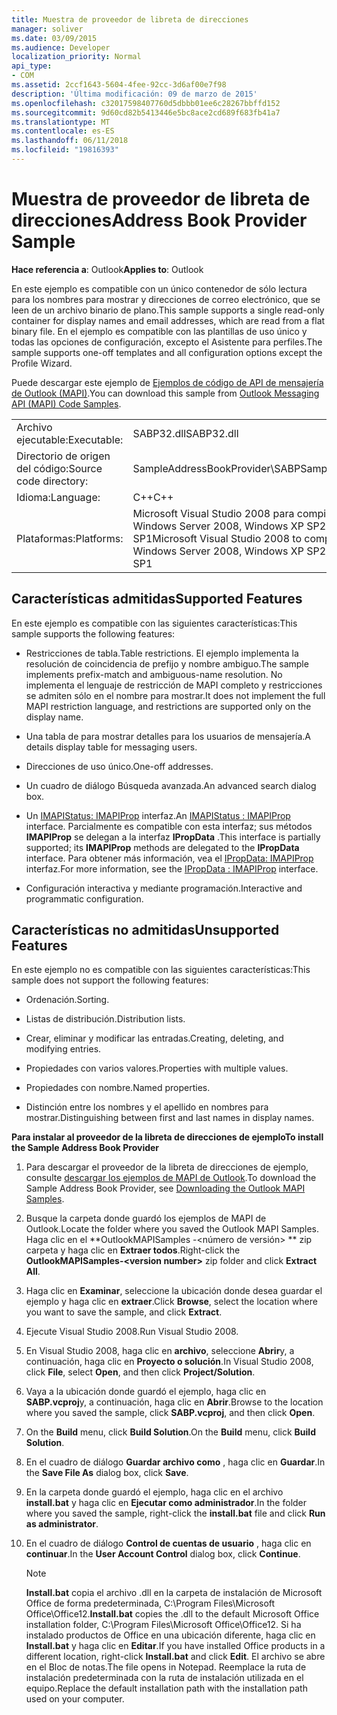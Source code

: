```yaml
---
title: Muestra de proveedor de libreta de direcciones
manager: soliver
ms.date: 03/09/2015
ms.audience: Developer
localization_priority: Normal
api_type:
- COM
ms.assetid: 2ccf1643-5604-4fee-92cc-3d6af00e7f98
description: 'Última modificación: 09 de marzo de 2015'
ms.openlocfilehash: c32017598407760d5dbbb01ee6c28267bbffd152
ms.sourcegitcommit: 9d60cd82b5413446e5bc8ace2cd689f683fb41a7
ms.translationtype: MT
ms.contentlocale: es-ES
ms.lasthandoff: 06/11/2018
ms.locfileid: "19816393"
---
```

# <a name="address-book-provider-sample"></a><span data-ttu-id="04aa3-103">Muestra de proveedor de libreta de direcciones</span><span class="sxs-lookup"><span data-stu-id="04aa3-103">Address Book Provider Sample</span></span>

  
  
<span data-ttu-id="04aa3-104">**Hace referencia a**: Outlook</span><span class="sxs-lookup"><span data-stu-id="04aa3-104">**Applies to**: Outlook</span></span> 
  
<span data-ttu-id="04aa3-105">En este ejemplo es compatible con un único contenedor de sólo lectura para los nombres para mostrar y direcciones de correo electrónico, que se leen de un archivo binario de plano.</span><span class="sxs-lookup"><span data-stu-id="04aa3-105">This sample supports a single read-only container for display names and email addresses, which are read from a flat binary file.</span></span> <span data-ttu-id="04aa3-106">En el ejemplo es compatible con las plantillas de uso único y todas las opciones de configuración, excepto el Asistente para perfiles.</span><span class="sxs-lookup"><span data-stu-id="04aa3-106">The sample supports one-off templates and all configuration options except the Profile Wizard.</span></span>
  
<span data-ttu-id="04aa3-107">Puede descargar este ejemplo de [Ejemplos de código de API de mensajería de Outlook (MAPI)](http://go.microsoft.com/fwlink/?LinkId=129740
).</span><span class="sxs-lookup"><span data-stu-id="04aa3-107">You can download this sample from [Outlook Messaging API (MAPI) Code Samples](http://go.microsoft.com/fwlink/?LinkId=129740
).</span></span>
  
|||
|:-----|:-----|
|<span data-ttu-id="04aa3-108">Archivo ejecutable:</span><span class="sxs-lookup"><span data-stu-id="04aa3-108">Executable:</span></span>  <br/> |<span data-ttu-id="04aa3-109">SABP32.dll</span><span class="sxs-lookup"><span data-stu-id="04aa3-109">SABP32.dll</span></span>  <br/> |
| <span data-ttu-id="04aa3-110">Directorio de origen del código:</span><span class="sxs-lookup"><span data-stu-id="04aa3-110">Source code directory:</span></span>  <br/> |<span data-ttu-id="04aa3-111">SampleAddressBookProvider\SABP</span><span class="sxs-lookup"><span data-stu-id="04aa3-111">SampleAddressBookProvider\SABP</span></span>  <br/> |
|<span data-ttu-id="04aa3-112">Idioma:</span><span class="sxs-lookup"><span data-stu-id="04aa3-112">Language:</span></span>  <br/> |<span data-ttu-id="04aa3-113">C++</span><span class="sxs-lookup"><span data-stu-id="04aa3-113">C++</span></span>  <br/> |
|<span data-ttu-id="04aa3-114">Plataformas:</span><span class="sxs-lookup"><span data-stu-id="04aa3-114">Platforms:</span></span>  <br/> |<span data-ttu-id="04aa3-115">Microsoft Visual Studio 2008 para compilar para Windows Vista, Windows Server 2008, Windows XP SP2 y Windows Server 2003 SP1</span><span class="sxs-lookup"><span data-stu-id="04aa3-115">Microsoft Visual Studio 2008 to compile for Windows Vista, Windows Server 2008, Windows XP SP2, and Windows Server 2003 SP1</span></span>  <br/> |
   
## <a name="supported-features"></a><span data-ttu-id="04aa3-116">Características admitidas</span><span class="sxs-lookup"><span data-stu-id="04aa3-116">Supported Features</span></span>

<span data-ttu-id="04aa3-117">En este ejemplo es compatible con las siguientes características:</span><span class="sxs-lookup"><span data-stu-id="04aa3-117">This sample supports the following features:</span></span>
  
- <span data-ttu-id="04aa3-118">Restricciones de tabla.</span><span class="sxs-lookup"><span data-stu-id="04aa3-118">Table restrictions.</span></span> <span data-ttu-id="04aa3-119">El ejemplo implementa la resolución de coincidencia de prefijo y nombre ambiguo.</span><span class="sxs-lookup"><span data-stu-id="04aa3-119">The sample implements prefix-match and ambiguous-name resolution.</span></span> <span data-ttu-id="04aa3-120">No implementa el lenguaje de restricción de MAPI completo y restricciones se admiten sólo en el nombre para mostrar.</span><span class="sxs-lookup"><span data-stu-id="04aa3-120">It does not implement the full MAPI restriction language, and restrictions are supported only on the display name.</span></span>
    
- <span data-ttu-id="04aa3-121">Una tabla de para mostrar detalles para los usuarios de mensajería.</span><span class="sxs-lookup"><span data-stu-id="04aa3-121">A details display table for messaging users.</span></span> 
    
- <span data-ttu-id="04aa3-122">Direcciones de uso único.</span><span class="sxs-lookup"><span data-stu-id="04aa3-122">One-off addresses.</span></span>
    
- <span data-ttu-id="04aa3-123">Un cuadro de diálogo Búsqueda avanzada.</span><span class="sxs-lookup"><span data-stu-id="04aa3-123">An advanced search dialog box.</span></span>
    
- <span data-ttu-id="04aa3-124">Un [IMAPIStatus: IMAPIProp](imapistatusimapiprop.md) interfaz.</span><span class="sxs-lookup"><span data-stu-id="04aa3-124">An [IMAPIStatus : IMAPIProp](imapistatusimapiprop.md) interface.</span></span> <span data-ttu-id="04aa3-125">Parcialmente es compatible con esta interfaz; sus métodos **IMAPIProp** se delegan a la interfaz **IPropData** .</span><span class="sxs-lookup"><span data-stu-id="04aa3-125">This interface is partially supported; its **IMAPIProp** methods are delegated to the **IPropData** interface.</span></span> <span data-ttu-id="04aa3-126">Para obtener más información, vea el [IPropData: IMAPIProp](ipropdataimapiprop.md) interfaz.</span><span class="sxs-lookup"><span data-stu-id="04aa3-126">For more information, see the [IPropData : IMAPIProp](ipropdataimapiprop.md) interface.</span></span> 
    
- <span data-ttu-id="04aa3-127">Configuración interactiva y mediante programación.</span><span class="sxs-lookup"><span data-stu-id="04aa3-127">Interactive and programmatic configuration.</span></span>
    
## <a name="unsupported-features"></a><span data-ttu-id="04aa3-128">Características no admitidas</span><span class="sxs-lookup"><span data-stu-id="04aa3-128">Unsupported Features</span></span>

<span data-ttu-id="04aa3-129">En este ejemplo no es compatible con las siguientes características:</span><span class="sxs-lookup"><span data-stu-id="04aa3-129">This sample does not support the following features:</span></span>
  
- <span data-ttu-id="04aa3-130">Ordenación.</span><span class="sxs-lookup"><span data-stu-id="04aa3-130">Sorting.</span></span>
    
- <span data-ttu-id="04aa3-131">Listas de distribución.</span><span class="sxs-lookup"><span data-stu-id="04aa3-131">Distribution lists.</span></span>
    
- <span data-ttu-id="04aa3-132">Crear, eliminar y modificar las entradas.</span><span class="sxs-lookup"><span data-stu-id="04aa3-132">Creating, deleting, and modifying entries.</span></span>
    
- <span data-ttu-id="04aa3-133">Propiedades con varios valores.</span><span class="sxs-lookup"><span data-stu-id="04aa3-133">Properties with multiple values.</span></span>
    
- <span data-ttu-id="04aa3-134">Propiedades con nombre.</span><span class="sxs-lookup"><span data-stu-id="04aa3-134">Named properties.</span></span>
    
- <span data-ttu-id="04aa3-135">Distinción entre los nombres y el apellido en nombres para mostrar.</span><span class="sxs-lookup"><span data-stu-id="04aa3-135">Distinguishing between first and last names in display names.</span></span>
    
 <span data-ttu-id="04aa3-136">**Para instalar al proveedor de la libreta de direcciones de ejemplo**</span><span class="sxs-lookup"><span data-stu-id="04aa3-136">**To install the Sample Address Book Provider**</span></span>
  
1. <span data-ttu-id="04aa3-137">Para descargar el proveedor de la libreta de direcciones de ejemplo, consulte [descargar los ejemplos de MAPI de Outlook](downloading-the-outlook-mapi-samples.md).</span><span class="sxs-lookup"><span data-stu-id="04aa3-137">To download the Sample Address Book Provider, see [Downloading the Outlook MAPI Samples](downloading-the-outlook-mapi-samples.md).</span></span>
    
2. <span data-ttu-id="04aa3-138">Busque la carpeta donde guardó los ejemplos de MAPI de Outlook.</span><span class="sxs-lookup"><span data-stu-id="04aa3-138">Locate the folder where you saved the Outlook MAPI Samples.</span></span> <span data-ttu-id="04aa3-139">Haga clic en el **OutlookMAPISamples -\<número de versión\> ** zip carpeta y haga clic en **Extraer todos**.</span><span class="sxs-lookup"><span data-stu-id="04aa3-139">Right-click the **OutlookMAPISamples-\<version number\>** zip folder and click **Extract All**.</span></span>
    
3. <span data-ttu-id="04aa3-140">Haga clic en **Examinar**, seleccione la ubicación donde desea guardar el ejemplo y haga clic en **extraer**.</span><span class="sxs-lookup"><span data-stu-id="04aa3-140">Click **Browse**, select the location where you want to save the sample, and click **Extract**.</span></span>
    
4. <span data-ttu-id="04aa3-141">Ejecute Visual Studio 2008.</span><span class="sxs-lookup"><span data-stu-id="04aa3-141">Run Visual Studio 2008.</span></span>
    
5. <span data-ttu-id="04aa3-142">En Visual Studio 2008, haga clic en **archivo**, seleccione **Abrir**y, a continuación, haga clic en **Proyecto o solución**.</span><span class="sxs-lookup"><span data-stu-id="04aa3-142">In Visual Studio 2008, click **File**, select **Open**, and then click **Project/Solution**.</span></span>
    
6. <span data-ttu-id="04aa3-143">Vaya a la ubicación donde guardó el ejemplo, haga clic en **SABP.vcproj**y, a continuación, haga clic en **Abrir**.</span><span class="sxs-lookup"><span data-stu-id="04aa3-143">Browse to the location where you saved the sample, click **SABP.vcproj**, and then click **Open**.</span></span>
    
7. <span data-ttu-id="04aa3-144">On the **Build** menu, click **Build Solution**.</span><span class="sxs-lookup"><span data-stu-id="04aa3-144">On the **Build** menu, click **Build Solution**.</span></span>
    
8. <span data-ttu-id="04aa3-145">En el cuadro de diálogo **Guardar archivo como** , haga clic en **Guardar**.</span><span class="sxs-lookup"><span data-stu-id="04aa3-145">In the **Save File As** dialog box, click **Save**.</span></span>
    
9. <span data-ttu-id="04aa3-146">En la carpeta donde guardó el ejemplo, haga clic en el archivo **install.bat** y haga clic en **Ejecutar como administrador**.</span><span class="sxs-lookup"><span data-stu-id="04aa3-146">In the folder where you saved the sample, right-click the **install.bat** file and click **Run as administrator**.</span></span>
    
10. <span data-ttu-id="04aa3-147">En el cuadro de diálogo **Control de cuentas de usuario** , haga clic en **continuar**.</span><span class="sxs-lookup"><span data-stu-id="04aa3-147">In the **User Account Control** dialog box, click **Continue**.</span></span>
    
    > [!NOTE]
    > <span data-ttu-id="04aa3-148">**Install.bat** copia el archivo .dll en la carpeta de instalación de Microsoft Office de forma predeterminada, C:\Program Files\Microsoft Office\Office12\.</span><span class="sxs-lookup"><span data-stu-id="04aa3-148">**Install.bat** copies the .dll to the default Microsoft Office installation folder, C:\Program Files\Microsoft Office\Office12\.</span></span> <span data-ttu-id="04aa3-149">Si ha instalado productos de Office en una ubicación diferente, haga clic en **Install.bat** y haga clic en **Editar**.</span><span class="sxs-lookup"><span data-stu-id="04aa3-149">If you have installed Office products in a different location, right-click **Install.bat** and click **Edit**.</span></span> <span data-ttu-id="04aa3-150">El archivo se abre en el Bloc de notas.</span><span class="sxs-lookup"><span data-stu-id="04aa3-150">The file opens in Notepad.</span></span> <span data-ttu-id="04aa3-151">Reemplace la ruta de instalación predeterminada con la ruta de instalación utilizada en el equipo.</span><span class="sxs-lookup"><span data-stu-id="04aa3-151">Replace the default installation path with the installation path used on your computer.</span></span> 
  


